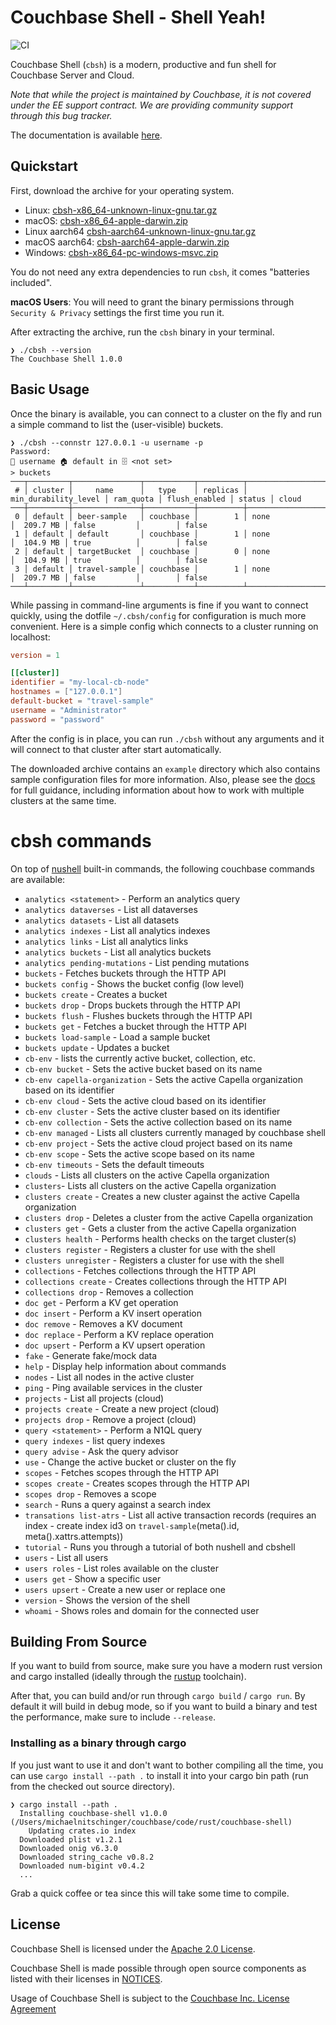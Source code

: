 # Couchbase Shell - Shell Yeah!
![CI](https://github.com/couchbaselabs/couchbase-shell/workflows/CI/badge.svg)

Couchbase Shell (`cbsh`) is a modern, productive and fun shell for Couchbase Server and Cloud.

*Note that while the project is maintained by Couchbase, it is not covered under the EE support contract. We are providing community support through this bug tracker.*

The documentation is available [here](https://couchbase.sh/docs/).

## Quickstart

First, download the archive for your operating system.

- Linux: [cbsh-x86_64-unknown-linux-gnu.tar.gz](https://github.com/couchbaselabs/couchbase-shell/releases/download/v1.0.0/cbsh-x86_64-unknown-linux-gnu.tar.gz)
- macOS: [cbsh-x86_64-apple-darwin.zip](https://github.com/couchbaselabs/couchbase-shell/releases/download/v1.0.0/cbsh-x86_64-apple-darwin.zip)
- Linux aarch64 [cbsh-aarch64-unknown-linux-gnu.tar.gz](https://github.com/couchbaselabs/couchbase-shell/releases/download/v1.0.0/cbsh-aarch64-unknown-linux-gnu.tar.gz)
- macOS aarch64: [cbsh-aarch64-apple-darwin.zip](https://github.com/couchbaselabs/couchbase-shell/releases/download/v1.0.0/cbsh-aarch64-apple-darwin.zip)
- Windows: [cbsh-x86_64-pc-windows-msvc.zip](https://github.com/couchbaselabs/couchbase-shell/releases/download/v1.0.0/cbsh-x86_64-pc-windows-msvc.zip)

You do not need any extra dependencies to run `cbsh`, it comes "batteries included".

**macOS Users**: You will need to grant the binary permissions through `Security & Privacy` settings the first time you run it.

After extracting the archive, run the `cbsh` binary in your terminal.

```
❯ ./cbsh --version
The Couchbase Shell 1.0.0
```

## Basic Usage

Once the binary is available, you can connect to a cluster on the fly and run a simple command to list the (user-visible) buckets.

```
❯ ./cbsh --connstr 127.0.0.1 -u username -p
Password:
👤 username 🏠 default in 🗄 <not set>
> buckets
───┬─────────┬───────────────┬───────────┬──────────┬──────────────────────┬───────────┬───────────────┬────────┬───────
 # │ cluster │     name      │   type    │ replicas │ min_durability_level │ ram_quota │ flush_enabled │ status │ cloud
───┼─────────┼───────────────┼───────────┼──────────┼──────────────────────┼───────────┼───────────────┼────────┼───────
 0 │ default │ beer-sample   │ couchbase │        1 │ none                 │  209.7 MB │ false         │        │ false
 1 │ default │ default       │ couchbase │        1 │ none                 │  104.9 MB │ true          │        │ false
 2 │ default │ targetBucket  │ couchbase │        0 │ none                 │  104.9 MB │ true          │        │ false
 3 │ default │ travel-sample │ couchbase │        1 │ none                 │  209.7 MB │ false         │        │ false
───┴─────────┴───────────────┴───────────┴──────────┴──────────────────────┴───────────┴───────────────┴────────┴───────
```

While passing in command-line arguments is fine if you want to connect quickly, using the dotfile `~/.cbsh/config` for configuration is much more convenient. Here is a simple config which connects to a cluster running on localhost:

```toml
version = 1

[[cluster]]
identifier = "my-local-cb-node"
hostnames = ["127.0.0.1"]
default-bucket = "travel-sample"
username = "Administrator"
password = "password"
```

After the config is in place, you can run `./cbsh` without any arguments and it will connect to that cluster after start automatically.

The downloaded archive contains an `example` directory which also contains sample configuration files for more information. Also, please see the [docs](https://couchbase.sh/docs/) for full guidance, including information about how to work with multiple clusters at the same time.

# cbsh commands

On top of [nushell](https://www.nushell.sh/) built-in commands, the following couchbase commands are available:

 - `analytics <statement>` - Perform an analytics query
 - `analytics dataverses` - List all dataverses
 - `analytics datasets` - List all datasets
 - `analytics indexes` - List all analytics indexes
 - `analytics links` - List all analytics links
 - `analytics buckets` - List all analytics buckets
 - `analytics pending-mutations` - List pending mutations
 - `buckets` - Fetches buckets through the HTTP API
 - `buckets config` - Shows the bucket config (low level)
 - `buckets create` - Creates a bucket
 - `buckets drop` - Drops buckets through the HTTP API
 - `buckets flush` - Flushes buckets through the HTTP API
 - `buckets get` - Fetches a bucket through the HTTP API
 - `buckets load-sample` - Load a sample bucket
 - `buckets update` - Updates a bucket
 - `cb-env` - lists the currently active bucket, collection, etc.
 - `cb-env bucket` - Sets the active bucket based on its name
 - `cb-env capella-organization` - Sets the active Capella organization based on its identifier
 - `cb-env cloud` - Sets the active cloud based on its identifier
 - `cb-env cluster` - Sets the active cluster based on its identifier
 - `cb-env collection` - Sets the active collection based on its name
 - `cb-env managed` - Lists all clusters currently managed by couchbase shell
 - `cb-env project` - Sets the active cloud project based on its name
 - `cb-env scope` - Sets the active scope based on its name
 - `cb-env timeouts` - Sets the default timeouts
 - `clouds` - Lists all clusters on the active Capella organization
 - `clusters`- Lists all clusters on the active Capella organization
 - `clusters create` - Creates a new cluster against the active Capella organization
 - `clusters drop` - Deletes a cluster from the active Capella organization
 - `clusters get` - Gets a cluster from the active Capella organization
 - `clusters health` - Performs health checks on the target cluster(s)
 - `clusters register` - Registers a cluster for use with the shell
 - `clusters unregister` - Registers a cluster for use with the shell
 - `collections` - Fetches collections through the HTTP API
 - `collections create` - Creates collections through the HTTP API
 - `collections drop` - Removes a collection
 - `doc get` - Perform a KV get operation
 - `doc insert` - Perform a KV insert operation
 - `doc remove` - Removes a KV document
 - `doc replace` - Perform a KV replace operation
 - `doc upsert` - Perform a KV upsert operation
 - `fake` - Generate fake/mock data
 - `help` - Display help information about commands
 - `nodes` - List all nodes in the active cluster
 - `ping` - Ping available services in the cluster
 - `projects` - List all projects (cloud)
 - `projects create` - Create a new project (cloud)
 - `projects drop` - Remove a project (cloud)
 - `query <statement>` - Perform a N1QL query
 - `query indexes` - list query indexes
 - `query advise` - Ask the query advisor
 - `use` - Change the active bucket or cluster on the fly
 - `scopes` - Fetches scopes through the HTTP API
 - `scopes create` - Creates scopes through the HTTP API
 - `scopes drop` - Removes a scope
 - `search` - Runs a query against a search index
 - `transations list-atrs` - List all active transaction records (requires an index - create index id3 on `travel-sample`(meta().id, meta().xattrs.attempts))
 - `tutorial` - Runs you through a tutorial of both nushell and cbshell
 - `users` - List all users
 - `users roles` - List roles available on the cluster
 - `users get` - Show a specific user
 - `users upsert` - Create a new user or replace one
 - `version` - Shows the version of the shell
 - `whoami` - Shows roles and domain for the connected user

## Building From Source

If you want to build from source, make sure you have a modern rust version and cargo installed (ideally through the [rustup](https://rustup.rs/) toolchain).

After that, you can build and/or run through `cargo build` / `cargo run`. By default it will build in debug mode, so if you want to build a binary and test the performance, make sure to include `--release`.

### Installing as a binary through cargo

If you just want to use it and don't want to bother compiling all the time, you can use `cargo install --path .` to install it into your cargo bin path (run from the checked out source directory).

```
❯ cargo install --path .
  Installing couchbase-shell v1.0.0 (/Users/michaelnitschinger/couchbase/code/rust/couchbase-shell)
    Updating crates.io index
  Downloaded plist v1.2.1
  Downloaded onig v6.3.0
  Downloaded string_cache v0.8.2
  Downloaded num-bigint v0.4.2
  ...

```

Grab a quick coffee or tea since this will take some time to compile.

## License

Couchbase Shell is licensed under the [Apache 2.0 License](./LICENSE).

Couchbase Shell is made possible through open source components as listed with their licenses in [NOTICES](./NOTICES).

Usage of Couchbase Shell is subject to the [Couchbase Inc. License Agreement](./LICENSE_AGREEMENT)

